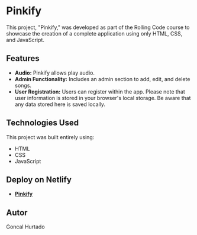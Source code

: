 # Pinkify

This project, "Pinkify," was developed as part of the Rolling Code course to showcase the creation of a complete application using only HTML, CSS, and JavaScript.

## Features

- **Audio:** Pinkify allows play audio.
- **Admin Functionality:** Includes an admin section to add, edit, and delete songs.
- **User Registration:** Users can register within the app. Please note that user information is stored in your browser's local storage. Be aware that any data stored here is saved locally.

## Technologies Used

This project was built entirely using:
- HTML
- CSS
- JavaScript


## Deploy on Netlify
* [**Pinkify**](https://pinkify-music.netlify.app/)

## Autor
Goncal Hurtado 

